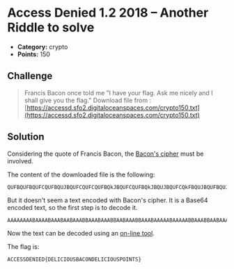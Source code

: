 # Access Denied 1.2 2018 – Another Riddle to solve

* **Category:** crypto
* **Points:** 150

## Challenge

> Francis Bacon once told me "I have your flag. Ask me nicely and I shall give you the flag."
> Download file from : [https://accessd.sfo2.digitaloceanspaces.com/crypto150.txt](https://accessd.sfo2.digitaloceanspaces.com/crypto150.txt)

## Solution

Considering the quote of Francis Bacon, the [Bacon's cipher](https://en.wikipedia.org/wiki/Bacon%27s_cipher) must be involved.

The content of the downloaded file is the following:

```
QUFBQUFBQUFCQUFBQUJBQUFCQUFCQUFBQkJBQUFCQUFBQkJBQUJBQUFCQkFBQUJBQUFBQUJBQUFBQUJCQUFBQkJBQUJBQUFCQUJBQUJBQUFBQXtBQkFBQkFBQUFCQkFCQkFBQkJCQUFBQkFBQUFCQUFBQUFBQUFCQUFCQkFCQUJCQUFBQUFCQkFBQkFBQUJBQkFBQkFBQUFBQUJBQUJBQUFBQkJBQkJBQUJCQkFBQUJBQkJCQUFCQkFCQUJBQUFBQkJBQUJBQUJBQkFBQUJ9
```

But it doesn't seem a text encoded with Bacon's cipher. It is a Base64 encoded text, so the first step is to decode it.

```
AAAAAAAABAAAABAAABAABAAABBAAABAAABBAABAAABBAAABAAAAABAAAAABBAAABBAABAAABABAABAAAAA{ABAABAAAABBABBAABBBAAABAAAABAAAAAAAABAABBABABBAAAAABBAABAAABABAABAAAAAABAABAAAABBABBAABBBAAABABBBAABBABABAAAABBAABAABABAAAB}
```

Now the text can be decoded using an [on-line tool](https://www.dcode.fr/bacon-cipher).

The flag is:

```
ACCESSDENIED{DELICIOUSBACONDELICIOUSPOINTS}
```
